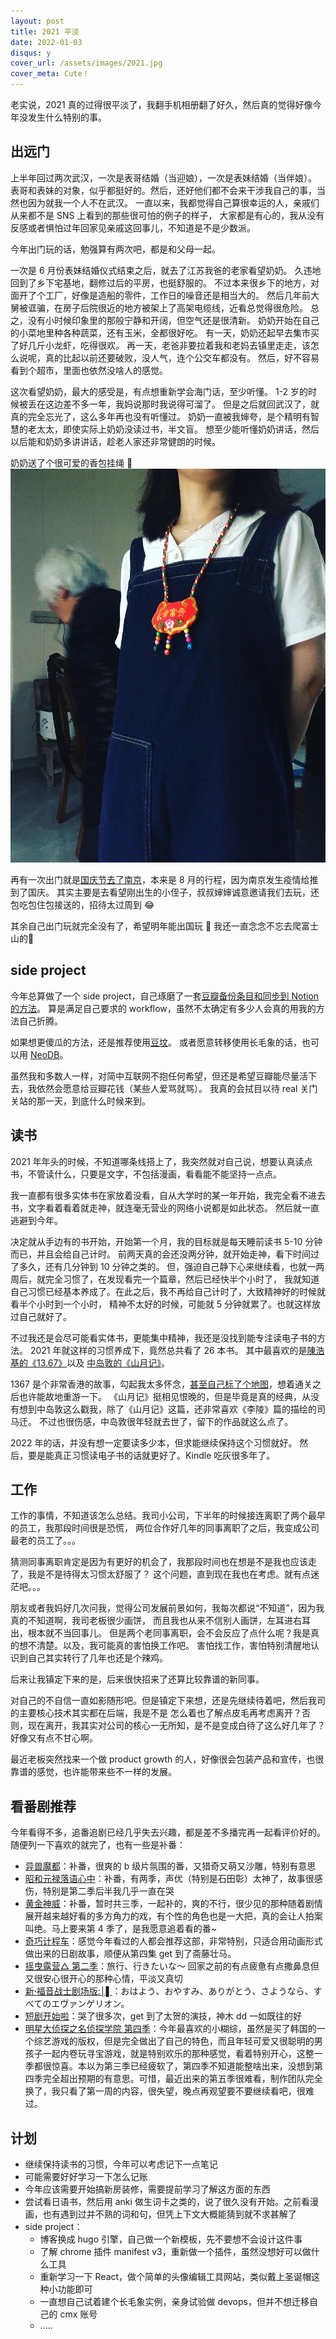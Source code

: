 ```yaml
---
layout: post
title: 2021 平淡
date: 2022-01-03
disqus: y
cover_url: /assets/images/2021.jpg
cover_meta: Cute！
---
```


老实说，2021 真的过得很平淡了，我翻手机相册翻了好久，然后真的觉得好像今年没发生什么特别的事。

## 出远门

上半年回过两次武汉，一次是表哥结婚（当迎娘），一次是表妹结婚（当伴娘）。
表哥和表妹的对象，似乎都挺好的。然后，还好他们都不会来干涉我自己的事，当然也因为就我一个人不在武汉。
一直以来，我都觉得自己算很幸运的人，亲戚们从来都不是 SNS 上看到的那些很可怕的例子的样子，
大家都是有心的，我从没有反感或者惧怕过年回家见亲戚这回事儿，不知道是不是少数派。

今年出门玩的话，勉强算有两次吧，都是和父母一起。

一次是 6 月份表妹结婚仪式结束之后，就去了江苏我爸的老家看望奶奶。
久违地回到了乡下宅基地，翻修过后的平房，也挺舒服的。
不过本来很乡下的地方，对面开了个工厂，好像是造船的零件，工作日的噪音还是相当大的。
然后几年前大舅被诓骗，在房子后院很近的地方被架上了高架电缆线，近看总觉得很危险。
总之，没有小时候印象里的那般宁静和开阔，但空气还是很清新。
奶奶开始在自己的小菜地里种各种蔬菜，还有玉米，全都很好吃。
有一天，奶奶还起早去集市买了好几斤小龙虾，吃得很欢。
再一天，老爸非要拉着我和老妈去镇里走走，该怎么说呢，真的比起以前还要破败，没人气，连个公交车都没有。
然后，好不容易看到个超市，里面也依然没啥人的感觉。

这次看望奶奶，最大的感受是，有点想重新学会海门话，至少听懂。
1-2 岁的时候被丢在这边差不多一年，我妈说那时我说得可溜了。
但是之后就回武汉了，就真的完全忘光了，这么多年再也没有听懂过。
奶奶一直被我婶夸，是个精明有智慧的老太太，即使实际上奶奶没读过书，半文盲。
想至少能听懂奶奶讲话，然后以后能和奶奶多讲讲话，趁老人家还非常健朗的时候。

奶奶送了个很可爱的香包挂绳 🤣
![](/assets/images/2021-6-nanny.jpg)

再有一次出门就是[国庆节去了南京](/2021/10/05/nanjing/)，本来是 8 月的行程，因为南京发生疫情给推到了国庆。
其实主要是去看望刚出生的小侄子，叔叔婶婶诚意邀请我们去玩，还包吃包住包接送的，招待太过周到 😂

其余自己出门玩就完全没有了，希望明年能出国玩 🙏 我还一直念念不忘去爬富士山的🗻

## side project

今年总算做了一个 side project，自己琢磨了一套[豆瓣备份条目和同步到 Notion 的方法](/2021/06/05/douban-backup-sync-notion/)。
算是满足自己要求的 workflow，虽然不太确定有多少人会真的用我的方法自己折腾。

如果想更傻瓜的方法，还是推荐使用[豆坟](https://blog.doufen.org/)。
或者愿意转移使用长毛象的话，也可以用 [NeoDB](https://neodb.social/)。

虽然我和多数人一样，对简中互联网不抱任何希望，但还是希望豆瓣能尽量活下去，我依然会愿意给豆瓣花钱（某些人爱骂就骂）。
我真的会拭目以待 real 关门关站的那一天，到底什么时候来到。

## 读书

2021 年年头的时候，不知道哪条线搭上了，我突然就对自己说，想要认真读点书，不管读什么，只要是文字，不包括漫画，看看能不能坚持一点点。

我一直都有很多实体书在家放着没看，自从大学时的某一年开始，我完全看不进去书，文字看着看着就走神，就连毫无营业的网络小说都是如此状态。
然后就一直逃避到今年。

决定就从手边有的书开始，开始第一个月，我的目标就是每天睡前读书 5-10 分钟而已，并且会给自己计时。
前两天真的会还没两分钟，就开始走神，看下时间过了多久，还有几分钟到 10 分钟之类的。
但，强迫自己静下心来继续看，也就一两周后，就完全习惯了，在发现看完一个篇章，然后已经快半个小时了，
我就知道自己习惯已经基本养成了。在此之后，我不再给自己计时了，大致精神好的时候就看半个小时到一个小时，
精神不太好的时候，可能就 5 分钟就累了。也就这样放过自己就好了。

不过我还是会尽可能看实体书，更能集中精神，我还是没找到能专注读电子书的方法。
2021 年就这样的习惯养成下，竟然总共看了 26 本书。
其中最喜欢的是[陳浩基的《13.67》](https://book.douban.com/subject/25897884/)以及
[中岛敦的《山月记》](https://book.douban.com/subject/30394154/)。

1367 是个非常香港的故事，勾起我太多怀念，[甚至自己标了个地图](/2021/10/23/1367-map/)，想着通关之后也许能故地重游一下。
《山月记》挺相见恨晚的，但是毕竟是真的经典，从没有想到中岛敦这么戳我，除了《山月记》这篇，还非常喜欢《李陵》篇的描绘的司马迁。
不过也很伤感，中岛敦很年轻就去世了，留下的作品就这么点了。

2022 年的话，并没有想一定要读多少本，但求能继续保持这个习惯就好。
然后，要是能真正习惯读电子书的话就更好了。Kindle 吃灰很多年了。

## 工作

工作的事情，不知道该怎么总结。我司小公司，下半年的时候接连离职了两个最早的员工，我那段时间很是恐慌，
两位合作好几年的同事离职了之后，我变成公司最老的员工了。。。

猜测同事离职肯定是因为有更好的机会了，我那段时间也在想是不是我也应该走了，我是不是待得太习惯太舒服了？
这个问题，直到现在我也在考虑。就有点迷茫吧。。。

朋友或者我妈好几次问我，觉得公司发展前景如何，我每次都说“不知道”，因为我真的不知道啊，我司老板很少画饼，
而且我也从来不信别人画饼，左耳进右耳出，根本就不当回事儿。
但是两个老同事离职，会不会反应了点什么呢？我是真的想不清楚。以及，我可能真的害怕换工作吧。
害怕找工作，害怕特别清醒地认识到自己其实转行了几年也还是个辣鸡。

后来让我镇定下来的是，后来很快招来了还算比较靠谱的新同事。

对自己的不自信一直如影随形吧。但是镇定下来想，还是先继续待着吧，然后我司的主要核心技术其实都在后端，我是不是
怎么着也了解点皮毛再考虑离开？否则，现在离开，我其实对公司的核心一无所知，是不是变成白待了这么好几年了？
好像又有点不甘心啊。

最近老板突然找来一个做 product growth 的人，好像很会包装产品和宣传，也很靠谱的感觉，也许能带来些不一样的发展。

## 看番剧推荐

今年看得不多，追番追剧已经几乎失去兴趣，都是差不多播完再一起看评价好的。
随便列一下喜欢的就完了，也有一些是补番：

- [异兽魔都](https://movie.douban.com/subject/30377019/)：补番，很爽的 b 级片氛围的番，又猎奇又萌又沙雕，特别有意思
- [昭和元禄落语心中](https://movie.douban.com/subject/26277363/)：补番，有两季，声优（特别是石田彰）太神了，故事很感伤，特别是第二季后半我几乎一直在哭
- [黄金神威](https://movie.douban.com/subject/27102516/)：补番，暂时共三季，一起补的，爽的不行，很少见的那种随着剧情展开越来越好看的多方角力的戏，有个性的角色也是一大把，真的会让人拍案叫绝。马上要来第 4 季了，是我愿意追着看的番~
- [奇巧计程车](https://movie.douban.com/subject/35332568/)：感觉今年看过的人都会推荐这部，非常特别，只适合用动画形式做出来的日剧故事，顺便从第四集 get 到了斋藤壮马。
- [摇曳露营△ 第二季](https://movie.douban.com/subject/30358098/)：旅行、行きたいな～ 回家之前的有点疲惫有点撒鼻息但又很安心很开心的那种心情，平淡又真切
- [新·福音战士剧场版:│▌](https://movie.douban.com/subject/10428501/)：おはよう、おやすみ、ありがとう、さようなら、すべてのエヴァンゲリオン。
- [短剧开始啦](https://movie.douban.com/subject/35358556/)：哭了很多次，get 到了太贺的演技，神木 dd 一如既往的好
- [明星大侦探之名侦探学院 第四季](https://movie.douban.com/subject/35400235/)：今年最喜欢的小糊综，虽然是买了韩国的一个综艺游戏的版权，但是完全做出了自己的特色，而且年轻可爱又很聪明的男孩子一起内卷玩寻宝游戏，就是特别欢乐的那种感觉，看着特别开心，这整一季都很惊喜。本以为第三季已经疲软了，第四季不知道能整啥出来，没想到第四季完全超出预期的有意思。可惜，最近出来的第五季很难看，制作团队完全换了，我只看了第一周的内容，很失望，晚点再观望要不要继续看吧，很难过。

## 计划

- 继续保持读书的习惯，今年可以考虑记下一点笔记
- 可能需要好好学习一下怎么记账
- 今年应该需要开始搞新房装修，需要提前学习了解这方面的东西
- 尝试看日语书，然后用 anki 做生词卡之类的，说了很久没有开始。之前看漫画，也有遇到过并不熟的词和句，但凭上下文大概能猜到就不求甚解了
- side project：
  - 博客换成 hugo 引擎，自己做一个新模板，先不要想不会设计这件事
  - 了解 chrome 插件 manifest v3，重新做一个插件，虽然没想好可以做什么工具
  - 重新学习一下 React，做个简单的头像编辑工具网站，类似戴上圣诞帽这种小功能即可
  - 一直想自己试着建个长毛象实例，亲身试验做 devops，但并不想迁移自己的 cmx 账号
  - .....
